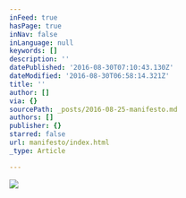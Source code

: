 ```yaml
---
inFeed: true
hasPage: true
inNav: false
inLanguage: null
keywords: []
description: ''
datePublished: '2016-08-30T07:10:43.130Z'
dateModified: '2016-08-30T06:58:14.321Z'
title: ''
author: []
via: {}
sourcePath: _posts/2016-08-25-manifesto.md
authors: []
publisher: {}
starred: false
url: manifesto/index.html
_type: Article

---
```

![](https://the-grid-user-content.s3-us-west-2.amazonaws.com/07d9bc5a-c804-4ced-8c2d-d8e45c258041.png)